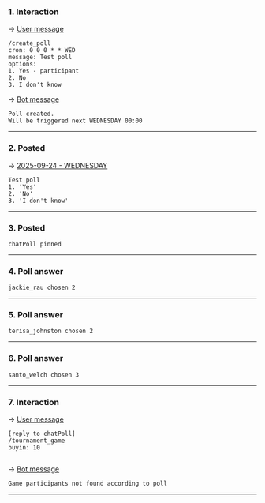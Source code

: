 ### 1. Interaction

&rarr; <ins>User message</ins>

```
/create_poll
cron: 0 0 0 * * WED
message: Test poll
options: 
1. Yes - participant
2. No
3. I don't know 
```

&rarr; <ins>Bot message</ins>

``` 
Poll created.
Will be triggered next WEDNESDAY 00:00 
``` 
___

### 2. Posted

&rarr; <ins>2025-09-24 - WEDNESDAY</ins>

``` 
Test poll
1. 'Yes'
2. 'No'
3. 'I don't know'
``` 
___

### 3. Posted

``` 
chatPoll pinned
``` 
___

### 4. Poll answer

``` 
jackie_rau chosen 2
``` 
___

### 5. Poll answer

``` 
terisa_johnston chosen 2
``` 
___

### 6. Poll answer

``` 
santo_welch chosen 3
``` 
___

### 7. Interaction

&rarr; <ins>User message</ins>

```
[reply to chatPoll]
/tournament_game
buyin: 10
 
```

&rarr; <ins>Bot message</ins>

``` 
Game participants not found according to poll 
``` 
___